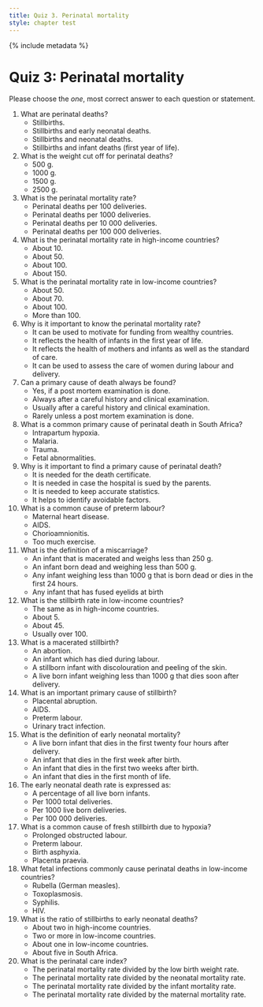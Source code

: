 ```yaml
---
title: Quiz 3. Perinatal mortality
style: chapter test
---
```


{% include metadata %}

# Quiz 3: Perinatal mortality

Please choose the *one*, most correct answer to each question or statement.

1.	What are perinatal deaths?
	-	Stillbirths.
	+	Stillbirths and early neonatal deaths.
	-	Stillbirths and neonatal deaths.
	-	Stillbirths and infant deaths (first year of life).
2.	What is the weight cut off for perinatal deaths?
	+	500 g.
	-	1000 g.
	-	1500 g.
	-	2500 g.
3.	What is the perinatal mortality rate?
	-	Perinatal deaths per 100 deliveries.
	+	Perinatal deaths per 1000 deliveries.
	-	Perinatal deaths per 10 000 deliveries.
	-	Perinatal deaths per 100 000 deliveries.
4.	What is the perinatal mortality rate in high-income countries?
	+	About 10.
	-	About 50.
	-	About 100.
	-	About 150.
5.	What is the perinatal mortality rate in low-income countries?
	-	About 50.
	+	About 70.
	-	About 100.
	-	More than 100.
6.	Why is it important to know the perinatal mortality rate?
	-	It can be used to motivate for funding from wealthy countries.
	-	It reflects the health of infants in the first year of life.
	+	It reflects the health of mothers and infants as well as the standard of care.
	-	It can be used to assess the care of women during labour and delivery.
7.	Can a primary cause of death always be found?
	-	Yes, if a post mortem examination is done.
	-	Always after a careful history and clinical examination.
	+	Usually after a careful history and clinical examination.
	-	Rarely unless a post mortem examination is done.
8.	What is a common primary cause of perinatal death in South Africa?
	+	Intrapartum hypoxia.
	-	Malaria.
	-	Trauma.
	-	Fetal abnormalities.
9.	Why is it important to find a primary cause of perinatal death?
	-	It is needed for the death certificate.
	-	It is needed in case the hospital is sued by the parents.
	-	It is needed to keep accurate statistics.
	+	It helps to identify avoidable factors.
10.	What is a common cause of preterm labour?
	-	Maternal heart disease.
	-	AIDS.
	+	Chorioamnionitis.
	-	Too much exercise.
11.	What is the definition of a miscarriage?
	-	An infant that is macerated and weighs less than 250 g.
	+	An infant born dead and weighing less than 500 g.
	-	Any infant weighing less than 1000 g that is born dead or dies in the first 24 hours.
	-	Any infant that has fused eyelids at birth
12.	What is the stillbirth rate in low-income countries?
	-	The same as in high-income countries.
	-	About 5.
	+	About 45.
	-	Usually over 100.
13.	What is a macerated stillbirth?
	-	An abortion.
	-	An infant which has died during labour.
	+	A stillborn infant with discolouration and peeling of the skin.
	-	A live born infant weighing less than 1000 g that dies soon after delivery.
14.	What is an important primary cause of stillbirth?
	+	Placental abruption.
	-	AIDS.
	-	Preterm labour.
	-	Urinary tract infection.
15.	What is the definition of early neonatal mortality?
	-	A live born infant that dies in the first twenty four hours after delivery.
	+	An infant that dies in the first week after birth.
	-	An infant that dies in the first two weeks after birth.
	-	An infant that dies in the first month of life.
16.	The early neonatal death rate is expressed as:
	-	A percentage of all live born infants.
	-	Per 1000 total deliveries.
	+	Per 1000 live born deliveries.
	-	Per 100 000 deliveries.
17.	What is a common cause of fresh stillbirth due to hypoxia?
	+	Prolonged obstructed labour.
	-	Preterm labour.
	-	Birth asphyxia.
	-	Placenta praevia.
18.	What fetal infections commonly cause perinatal deaths in low-income countries?
	-	Rubella (German measles).
	-	Toxoplasmosis.
	+	Syphilis.
	-	HIV.
19.	What is the ratio of stillbirths to early neonatal deaths?
	-	About two in high-income countries.
	+	Two or more in low-income countries.
	-	About one in low-income countries.
	-	About five in South Africa.
20.	What is the perinatal care index?
	+	The perinatal mortality rate divided by the low birth weight rate.
	-	The perinatal mortality rate divided by the neonatal mortality rate.
	-	The perinatal mortality rate divided by the infant mortality rate.
	-	The perinatal mortality rate divided by the maternal mortality rate.
